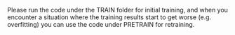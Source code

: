 Please run the code under the TRAIN folder for initial training, and when you encounter a situation where the training results start to get worse (e.g. overfitting) you can use the code under PRETRAIN for retraining.
